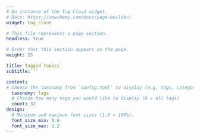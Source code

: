 ```yaml
---
# An instance of the Tag Cloud widget.
# Docs: https://wowchemy.com/docs/page-builder/
widget: tag_cloud

# This file represents a page section.
headless: true

# Order that this section appears on the page.
weight: 25

title: Tagged topics
subtitle: ''

content:
# Choose the taxonomy from `config.toml` to display (e.g. tags, categories)
  taxonomy: tags
  # Choose how many tags you would like to display (0 = all tags)
  count: 32
design:
  # Minimum and maximum font sizes (1.0 = 100%).
  font_size_min: 0.6
  font_size_max: 2.2
---
```

